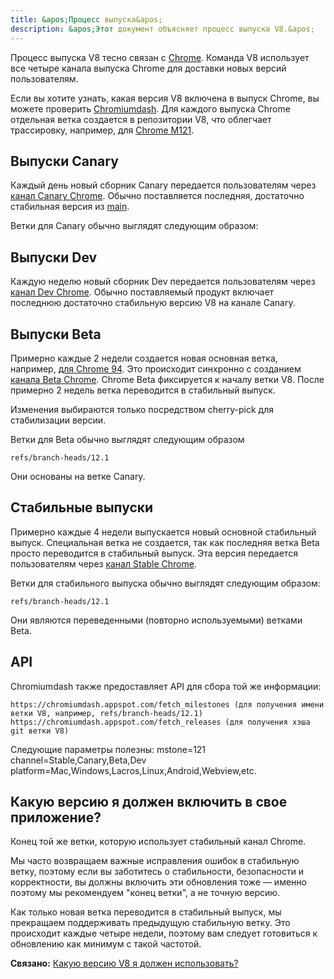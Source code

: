 ```yaml
---
title: &apos;Процесс выпуска&apos;
description: &apos;Этот документ объясняет процесс выпуска V8.&apos;
---
```

Процесс выпуска V8 тесно связан с [Chrome](https://www.chromium.org/getting-involved/dev-channel). Команда V8 использует все четыре канала выпуска Chrome для доставки новых версий пользователям.

Если вы хотите узнать, какая версия V8 включена в выпуск Chrome, вы можете проверить [Chromiumdash](https://chromiumdash.appspot.com/releases). Для каждого выпуска Chrome отдельная ветка создается в репозитории V8, что облегчает трассировку, например, для [Chrome M121](https://chromium.googlesource.com/v8/v8/+log/refs/branch-heads/12.1).

## Выпуски Canary

Каждый день новый сборник Canary передается пользователям через [канал Canary Chrome](https://www.google.com/chrome/browser/canary.html?platform=win64). Обычно поставляется последняя, достаточно стабильная версия из [main](https://chromium.googlesource.com/v8/v8.git/+/refs/heads/main).

Ветки для Canary обычно выглядят следующим образом:

## Выпуски Dev

Каждую неделю новый сборник Dev передается пользователям через [канал Dev Chrome](https://www.google.com/chrome/browser/desktop/index.html?extra=devchannel&platform=win64). Обычно поставляемый продукт включает последнюю достаточно стабильную версию V8 на канале Canary.


## Выпуски Beta

Примерно каждые 2 недели создается новая основная ветка, например, [для Chrome 94](https://chromium.googlesource.com/v8/v8.git/+log/branch-heads/9.4). Это происходит синхронно с созданием [канала Beta Chrome](https://www.google.com/chrome/browser/beta.html?platform=win64). Chrome Beta фиксируется к началу ветки V8. После примерно 2 недель ветка переводится в стабильный выпуск.

Изменения выбираются только посредством cherry-pick для стабилизации версии.

Ветки для Beta обычно выглядят следующим образом

```
refs/branch-heads/12.1
```

Они основаны на ветке Canary.

## Стабильные выпуски

Примерно каждые 4 недели выпускается новый основной стабильный выпуск. Специальная ветка не создается, так как последняя ветка Beta просто переводится в стабильный выпуск. Эта версия передается пользователям через [канал Stable Chrome](https://www.google.com/chrome/browser/desktop/index.html?platform=win64).

Ветки для стабильного выпуска обычно выглядят следующим образом:

```
refs/branch-heads/12.1
```

Они являются переведенными (повторно используемыми) ветками Beta.

## API

Chromiumdash также предоставляет API для сбора той же информации:

```
https://chromiumdash.appspot.com/fetch_milestones (для получения имени ветки V8, например, refs/branch-heads/12.1)
https://chromiumdash.appspot.com/fetch_releases (для получения хэша git ветки V8)
```

Следующие параметры полезны:
mstone=121
channel=Stable,Canary,Beta,Dev
platform=Mac,Windows,Lacros,Linux,Android,Webview,etc.

## Какую версию я должен включить в свое приложение?

Конец той же ветки, которую использует стабильный канал Chrome.

Мы часто возвращаем важные исправления ошибок в стабильную ветку, поэтому если вы заботитесь о стабильности, безопасности и корректности, вы должны включить эти обновления тоже — именно поэтому мы рекомендуем "конец ветки", а не точную версию.

Как только новая ветка переводится в стабильный выпуск, мы прекращаем поддерживать предыдущую стабильную ветку. Это происходит каждые четыре недели, поэтому вам следует готовиться к обновлению как минимум с такой частотой.

**Связано:** [Какую версию V8 я должен использовать?](/docs/version-numbers#which-v8-version-should-i-use%3F)
